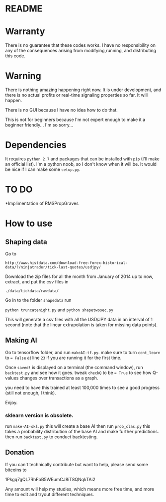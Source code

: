 README
=====

# Warranty
There is no guarantee that these codes works. 
I have no responsibility on any of the consequences arising from modifying,running, and distributing this code.

# Warning

There is nothing amazing happening right now. It is under development, and there is no actual profits or real-time signaling properties
so far. It will happen.

There is no GUI because I have no idea how to do that.

This is not for beginners because I'm not expert enough to make it a beginner friendly... I'm so sorry...

# Dependencies
It requires `python 2.7` and packages that can be installed with `pip` (I'll make an official list). 
I'm a python noob, so I don't know when it will be. It would be nice if I can make some `setup.py`.

# TO DO
*Implimentation of RMSPropGraves

# How to use

## Shaping data

Go to 

`http://www.histdata.com/download-free-forex-historical-data/?/ninjatrader/tick-last-quotes/usdjpy/`

Download the zip files for all the month from January of 2014 up to now, extract, and put the csv files in 

`./data/tickdata/rawdata/`

Go in to the folder `shapedata` run 

`python truncatenight.py`
and 
`python shapetwosec.py`

This will generate a csv files with all the USD/JPY data in an interval of 1 second
(note that the linear extrapolation is taken for missing data points).

## Making AI
Go to tensorflow folder,
and run `makeAI-tf.py`. make sure to turn `cont_learn` to `= False` at line `23` if you are running it for the first time.

Once `saved!` is displayed on a terminal (the command window), run `backtest.py` and see how it goes.
tweak `checkQ` to be `= True` to see how Q-values changes over transactions as a graph.

you need to have this trained at least 100,000 times to see a good progress (still not enough, I think). 

Enjoy.

### sklearn version is obsolete. 
run 
`make-AI-skl.py` this will create a base AI
then run
`prob_clas.py` this takes a probability distribution of the base AI and make further predictions.
then run
`backtest.py` to conduct backtesting.


## Donation
If you can't technically contribute but want to help, please send some bitcoins to

1Pkgq7gQL7RhFbB5WEumCJ8iT8QNqkTAi2

Any amount will help my studies, which means more free time, and more time to edit and tryout different techniques.


